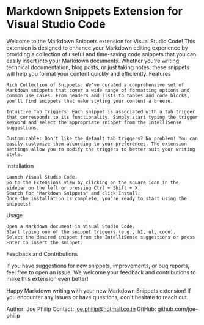 # Markdown Snippets Extension for Visual Studio Code

Welcome to the Markdown Snippets extension for Visual Studio Code! This extension is designed to enhance your Markdown editing experience by providing a collection of useful and time-saving code snippets that you can easily insert into your Markdown documents. Whether you're writing technical documentation, blog posts, or just taking notes, these snippets will help you format your content quickly and efficiently.
Features

    Rich Collection of Snippets: We've curated a comprehensive set of Markdown snippets that cover a wide range of formatting options and common use cases. From headers and lists to tables and code blocks, you'll find snippets that make styling your content a breeze.

    Intuitive Tab Triggers: Each snippet is associated with a tab trigger that corresponds to its functionality. Simply start typing the trigger keyword and select the appropriate snippet from the IntelliSense suggestions.

    Customizable: Don't like the default tab triggers? No problem! You can easily customize them according to your preferences. The extension settings allow you to modify the triggers to better suit your writing style.

Installation

    Launch Visual Studio Code.
    Go to the Extensions view by clicking on the square icon in the sidebar on the left or pressing Ctrl + Shift + X.
    Search for "Markdown Snippets" and click Install.
    Once the installation is complete, you're ready to start using the snippets!

Usage

    Open a Markdown document in Visual Studio Code.
    Start typing one of the snippet triggers (e.g., h1, ul, code).
    Select the desired snippet from the IntelliSense suggestions or press Enter to insert the snippet.

Feedback and Contributions

If you have suggestions for new snippets, improvements, or bug reports, feel free to open an issue. We welcome your feedback and contributions to make this extension even better!

Happy Markdown writing with your new Markdown Snippets extension! If you encounter any issues or have questions, don't hesitate to reach out.

Author: Joe Philip
Contact: joe.philip@hotmail.co.in
GitHub: github.com/joe-philip